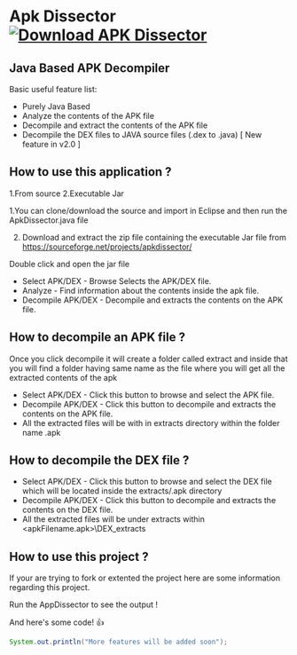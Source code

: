 # Apk Dissector  [![Download APK Dissector](https://a.fsdn.com/con/app/sf-download-button)](https://sourceforge.net/projects/apkdissector/files/latest/download)

## Java Based APK Decompiler

Basic useful feature list:

 * Purely Java Based
 * Analyze the contents of the APK file
 * Decompile and extract the contents of the APK file
 * Decompile the DEX files to JAVA source files (.dex to .java) [ New feature in v2.0 ]
 
## How to use this application ?
1.From source 
2.Executable Jar

1.You can clone/download the source and import in Eclipse and then run the ApkDissector.java file


2. Download and extract the zip file containing the executable Jar file from https://sourceforge.net/projects/apkdissector/

Double click and open the jar file 

 * Select APK/DEX - Browse Selects the APK/DEX file.
 * Analyze - Find information about the contents inside the apk file.
 * Decompile APK/DEX - Decompile and extracts the contents on the APK file.
 
## How to decompile an APK file ?

Once you click decompile it will create a folder called extract and inside that you will find a folder having same name as the file where you will get all the extracted contents of the apk

 * Select APK/DEX - Click this button to browse and select the APK file.
 * Decompile APK/DEX - Click this button to  decompile and extracts the contents on the APK file.
 * All the extracted files will be with in extracts directory within the folder name <apkfileName>.apk

## How to decompile the DEX file ?
 * Select APK/DEX - Click this button to browse and select the DEX file which will be located inside the extracts/<apkfileName>.apk directory
 * Decompile APK/DEX - Click this button to  decompile and extracts the contents on the DEX file.
 * All the extracted files will be under extracts within <apkFilename.apk>\DEX_extracts

 
 

## How to use this project ?

If your are trying to fork or extented the project here are some information regarding this project.

Run the AppDissector to see the output !

And here's some code! :+1:

```java
System.out.println("More features will be added soon");
```
